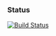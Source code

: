 ### Status
[![Build Status](https://travis-ci.org/chaser92/VIPER.svg)](https://travis-ci.org/chaser92/VIPER)